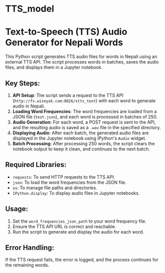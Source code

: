 # TTS_model
# Text-to-Speech (TTS) Audio Generator for Nepali Words

This Python script generates TTS audio files for words in Nepali using an external TTS API. The script processes words in batches, saves the audio files, and displays them in a Jupyter notebook.

## Key Steps:

1. **API Setup**: The script sends a request to the TTS API (`http://fs.wiseyak.com:8026/xtts_text`) with each word to generate audio in Nepali.
2. **Loading Word Frequencies**: The word frequencies are loaded from a JSON file (`test.json`), and each word is processed in batches of 250.
3. **Audio Generation**: For each word, a POST request is sent to the API, and the resulting audio is saved as a `.wav` file in the specified directory.
4. **Displaying Audio**: After each batch, the generated audio files are displayed in the Jupyter notebook using IPython's `Audio` widget.
5. **Batch Processing**: After processing 250 words, the script clears the notebook output to keep it clean, and continues to the next batch.

## Required Libraries:

- `requests`: To send HTTP requests to the TTS API.
- `json`: To load the word frequencies from the JSON file.
- `os`: To manage file paths and directories.
- `IPython.display`: To display audio files in Jupyter notebooks.

## Usage:

1. Set the `word_frequencies_json_path` to your word frequency file.
2. Ensure the TTS API URL is correct and reachable.
3. Run the script to generate and display the audio for each word.

## Error Handling:

If the TTS request fails, the error is logged, and the process continues for the remaining words.

